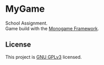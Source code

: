 # MyGame
School Assignment.<br>
Game build with the [Monogame Framework](https://www.monogame.net/).

## License
This project is [GNU GPLv3](https://choosealicense.com/licenses/gpl-3.0/) licensed.
